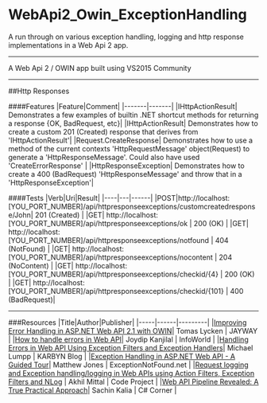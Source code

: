 # WebApi2_Owin_ExceptionHandling
A run through on various exception handling, logging and http response implementations in a Web Api 2 app.

---

A Web Api 2 / OWIN app built using VS2015 Community

---

##Http Responses

####Features
|Feature|Comment|
|-------|-------|
|IHttpActionResult| Demonstrates a few examples of builtin .NET shortcut methods for returning a response {OK, BadRequest, etc}|
|IHttpActionResult| Demonstrates how to create a custom 201 (Created) response that derives from 'IHttpActionResult'|
|Request.CreateResponse| Demonstrates how to use a method of the current contexts 'HttpRequestMessage' object(Request) to generate a 'HttpResponseMessage'. Could also have used 'CreateErrorResponse' |
|HttpResponseException| Demonstrates how to create a 400 (BadRequest) 'HttpResponseMessage' and throw that in a 'HttpResponseException'|


####Tests
|Verb|Uri|Result|
|----|---|------|
|POST|http://localhost:[YOU_PORT_NUMBER]/api/httpresponseexceptions/customcreatedresponse/John| 201 (Created) |
|GET| http://localhost:[YOU_PORT_NUMBER]/api/httpresponseexceptions/ok | 200 (OK) |
|GET| http://localhost:[YOU_PORT_NUMBER]/api/httpresponseexceptions/notfound | 404 (NotFound) |
|GET| http://localhost:[YOU_PORT_NUMBER]/api/httpresponseexceptions/nocontent | 204 (NoContent) |
|GET| http://localhost:[YOU_PORT_NUMBER]/api/httpresponseexceptions/checkid/{4} | 200 (OK) |
|GET| http://localhost:[YOU_PORT_NUMBER]/api/httpresponseexceptions/checkid/{101} | 400 (BadRequest)|

---

###Resources
|Title|Author|Publisher|
|-----|------|---------|
|[Improving Error Handling in ASP.NET Web API 2.1 with OWIN](https://www.jayway.com/2016/01/08/improving-error-handling-asp-net-web-api-2-1-owin/)| Tomas Lycken | JAYWAY |
|[How to handle errors in Web API](http://www.infoworld.com/article/2994111/application-architecture/how-to-handle-errors-in-web-api.html)| Joydip Kanjilal | InfoWorld |
|[Handling Errors in Web API Using Exception Filters and Exception Handlers](http://blog.karbyn.com/articles/handling-errors-in-web-api-using-exception-filters-and-exception-handlers/)| Michael Lumpp | KARBYN Blog |
|[Exception Handling in ASP.NET Web API - A Guided Tour](https://www.exceptionnotfound.net/the-asp-net-web-api-exception-handling-pipeline-a-guided-tour/)| Matthew Jones | ExceptionNotFound.net |
|[Request logging and Exception handling/logging in Web APIs using Action Filters, Exception Filters and NLog](http://www.codeproject.com/Articles/1028416/RESTful-Day-sharp-Request-logging-and-Exception-ha) |  Akhil Mittal | Code Project |
|[Web API Pipeline Revealed: A True Practical Approach](http://www.c-sharpcorner.com/article/webapi-pipeline-revealed-a-true-practical-approach/)| Sachin Kalia | C# Corner |
